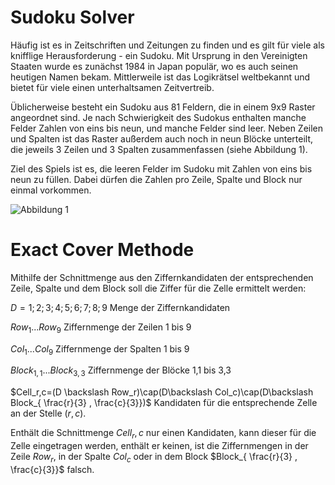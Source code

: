 # Sudoku Solver

Häufig ist es in Zeitschriften und Zeitungen zu finden und es gilt für viele als knifflige Herausforderung - ein Sudoku. Mit Ursprung in den Vereinigten Staaten wurde es zunächst 1984 in Japan populär, wo es auch seinen heutigen Namen bekam. Mittlerweile ist das Logikrätsel weltbekannt und bietet für viele einen unterhaltsamen Zeitvertreib.

Üblicherweise besteht ein Sudoku aus 81 Feldern, die in einem 9x9 Raster angeordnet sind. Je nach Schwierigkeit des Sudokus enthalten manche Felder Zahlen von eins bis neun, und manche Felder sind leer. Neben Zeilen und Spalten ist das Raster außerdem auch noch in neun Blöcke unterteilt, die jeweils 3 Zeilen und 3 Spalten zusammenfassen (siehe Abbildung 1).

Ziel des Spiels ist es, die leeren Felder im Sudoku mit Zahlen von eins bis neun zu füllen. Dabei dürfen die Zahlen pro Zeile, Spalte und Block nur einmal vorkommen.

![Abbildung 1](https://en.wikipedia.org/wiki/Sudoku#/media/File:Sudoku_Puzzle_by_L2G-20050714_standardized_layout.svg)

# Exact Cover Methode

Mithilfe der Schnittmenge aus den Ziffernkandidaten der entsprechenden Zeile, Spalte und dem Block soll die Ziffer für die Zelle ermittelt werden:

$D={1;2;3;4;5;6;7;8;9}$ Menge der Ziffernkandidaten

$Row_1...Row_9$ Ziffernmenge der Zeilen 1 bis 9

$Col_1...Col_9$ Ziffernmenge der Spalten 1 bis 9

$Block_{1,1}...Block_{3,3}$ Ziffernmenge der Blöcke 1,1 bis 3,3

$Cell_r,c=(D \backslash Row_r)\cap(D\backslash Col_c)\cap(D\backslash Block_{ \frac{r}{3} , \frac{c}{3}})$ Kandidaten für die entsprechende Zelle an der Stelle $(r,c)$.

Enthält die Schnittmenge $Cell_r,c$ nur einen Kandidaten, kann dieser für die Zelle eingetragen werden, enthält er keinen, ist die Ziffernmengen in der Zeile $Row_r$, in der Spalte $Col_c$ oder in dem Block $Block_{ \frac{r}{3} , \frac{c}{3}}$ falsch.
